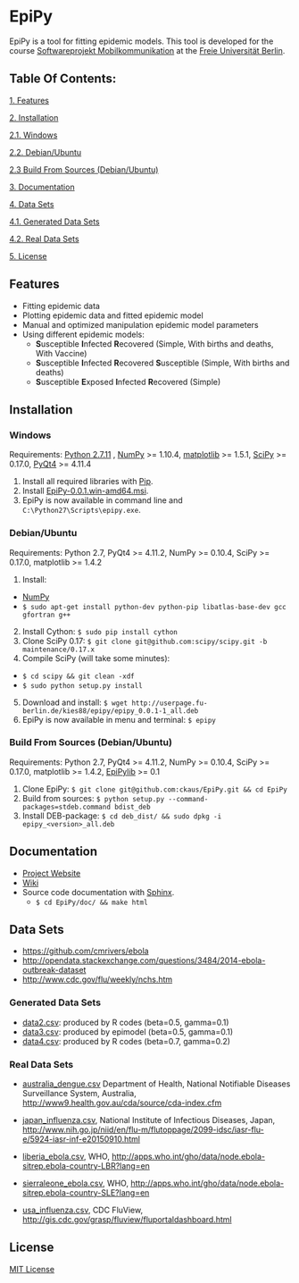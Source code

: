 # EpiPy

EpiPy is a tool for fitting epidemic models. This tool is developed for
the course [Softwareprojekt Mobilkommunikation](http://www.mi.fu-berlin.de/inf/groups/ag-tech/teaching/2015-16_WS/P_19308912_Softwareprojekt_Mobilkommunikation/index.html)
at the [Freie Universität Berlin](http://www.fu-berlin.de/en/index.html).

## Table Of Contents:

[1. Features](https://github.com/ckaus/EpiPy#features)

[2. Installation](https://github.com/ckaus/EpiPy#installation)

  [2.1. Windows](https://github.com/ckaus/EpiPy#windows)

  [2.2. Debian/Ubuntu](https://github.com/ckaus/EpiPy#debianubuntu)

  [2.3 Build From Sources (Debian/Ubuntu)](https://github.com/ckaus/EpiPy#build-from-sources-debianubuntu)

[3. Documentation](https://github.com/ckaus/EpiPy#documentation)

[4. Data Sets](https://github.com/ckaus/EpiPy#data-sets)

  [4.1. Generated Data Sets](https://github.com/ckaus/EpiPy#generated-data-sets)

  [4.2. Real Data Sets](https://github.com/ckaus/EpiPy#real-data-sets)

[5. License](https://github.com/ckaus/EpiPy#license)

## Features

* Fitting epidemic data
* Plotting epidemic data and fitted epidemic model
* Manual and optimized manipulation epidemic model parameters
* Using different epidemic models:
  * **S**usceptible **I**nfected **R**ecovered (Simple, With births and deaths, With Vaccine)
  * **S**usceptible **I**nfected **R**ecovered **S**usceptible (Simple, With births and deaths)
  * **S**usceptible **E**xposed **I**nfected **R**ecovered (Simple)

## Installation

### Windows

Requirements: [Python 2.7.11][1] , [NumPy][2] >= 1.10.4, [matplotlib][3] >= 1.5.1, [SciPy][4] >= 0.17.0, [PyQt4][5] >= 4.11.4

[1]: https://www.python.org/downloads/release/python-2711/
[2]: http://www.lfd.uci.edu/~gohlke/pythonlibs/#numpy
[3]: http://www.lfd.uci.edu/~gohlke/pythonlibs/#matplotlib
[4]: http://www.lfd.uci.edu/~gohlke/pythonlibs/#scipy
[5]: http://www.lfd.uci.edu/~gohlke/pythonlibs/#pyqt4

1. Install all required libraries with [Pip][6].
2. Install [EpiPy-0.0.1.win-amd64.msi][7].
3. EpiPy is now available in command line and `C:\Python27\Scripts\epipy.exe`.

[6]: https://pip.pypa.io/en/latest/installing/
[7]: http://userpage.fu-berlin.de/kies88/epipy/packages/EpiPy-0.0.1.win-amd64.msi

### Debian/Ubuntu

Requirements: Python 2.7, PyQt4 >= 4.11.2, NumPy >= 0.10.4, SciPy >= 0.17.0, matplotlib >= 1.4.2

1. Install:
  * [NumPy](https://packages.debian.org/stretch/python-numpy)
  * `$ sudo apt-get install python-dev python-pip libatlas-base-dev gcc gfortran g++`
2. Install Cython: `$ sudo pip install cython`
3. Clone SciPy 0.17: `$ git clone git@github.com:scipy/scipy.git -b maintenance/0.17.x`
4. Compile SciPy (will take some minutes):
  * `$ cd scipy && git clean -xdf`
  * `$ sudo python setup.py install`
5. Download and install: `$ wget http://userpage.fu-berlin.de/kies88/epipy/epipy_0.0.1-1_all.deb`
6. EpiPy is now available in menu and terminal: `$ epipy`

### Build From Sources (Debian/Ubuntu)

Requirements: Python 2.7, PyQt4 >= 4.11.2, NumPy >= 0.10.4, SciPy >=
0.17.0, matplotlib >= 1.4.2, [EpiPylib](https://github.com/ckaus/epipylib) >= 0.1

1. Clone EpiPy: `$ git clone git@github.com:ckaus/EpiPy.git && cd EpiPy`
2. Build from sources: `$ python setup.py --command-packages=stdeb.command bdist_deb`
3. Install DEB-package: `$ cd deb_dist/ && sudo dpkg -i epipy_<version>_all.deb`

## Documentation

* [Project Website](http://ckaus.github.io/EpiPy/)
* [Wiki](https://github.com/ckaus/EpiPy/wiki)
* Source code documentation with [Sphinx](http://sphinx-doc.org/).
  * `$ cd EpiPy/doc/ && make html`

## Data Sets

* https://github.com/cmrivers/ebola
* http://opendata.stackexchange.com/questions/3484/2014-ebola-outbreak-dataset
* http://www.cdc.gov/flu/weekly/nchs.htm

### Generated Data Sets

* [data2.csv](http://userpage.fu-berlin.de/kies88/epipy/data/data2.csv): produced by R codes (beta=0.5, gamma=0.1)
* [data3.csv](http://userpage.fu-berlin.de/kies88/epipy/data/data3.csv): produced by epimodel (beta=0.5, gamma=0.1)
* [data4.csv](http://userpage.fu-berlin.de/kies88/epipy/data/data4.csv): produced by R codes (beta=0.7, gamma=0.2)

### Real Data Sets

* [australia_dengue.csv](http://userpage.fu-berlin.de/kies88/epipy/data/australia_dengue.csv)
Department of Health, National Notifiable Diseases Surveillance System, Australia,
http://www9.health.gov.au/cda/source/cda-index.cfm

* [japan_influenza.csv](http://userpage.fu-berlin.de/kies88/epipy/data/japan_influenza.csv),
National Institute of Infectious Diseases, Japan,
http://www.nih.go.jp/niid/en/flu-m/flutoppage/2099-idsc/iasr-flu-e/5924-iasr-inf-e20150910.html

* [liberia_ebola.csv](http://userpage.fu-berlin.de/kies88/epipy/data/liberia_ebola.csv),
WHO,
http://apps.who.int/gho/data/node.ebola-sitrep.ebola-country-LBR?lang=en

* [sierraleone_ebola.csv](http://userpage.fu-berlin.de/kies88/epipy/data/sierraleone_ebola.csv),
WHO,
http://apps.who.int/gho/data/node.ebola-sitrep.ebola-country-SLE?lang=en

* [usa_influenza.csv](http://userpage.fu-berlin.de/kies88/epipy/data/usa_influenza.csv),
CDC FluView,
http://gis.cdc.gov/grasp/fluview/fluportaldashboard.html

## License

[MIT License](https://github.com/ckaus/EpiPy/blob/master/LICENSE)
